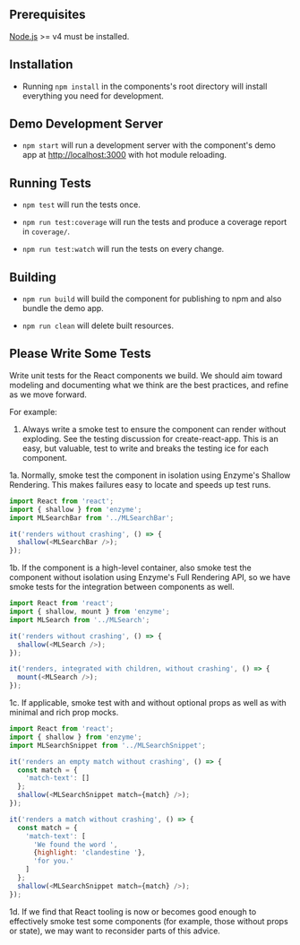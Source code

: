 ## Prerequisites

[Node.js](http://nodejs.org/) >= v4 must be installed.

## Installation

- Running `npm install` in the components's root directory will install everything you need for development.

## Demo Development Server

- `npm start` will run a development server with the component's demo app at [http://localhost:3000](http://localhost:3000) with hot module reloading.

## Running Tests

- `npm test` will run the tests once.

- `npm run test:coverage` will run the tests and produce a coverage report in `coverage/`.

- `npm run test:watch` will run the tests on every change.

## Building

- `npm run build` will build the component for publishing to npm and also bundle the demo app.

- `npm run clean` will delete built resources.

## Please Write Some Tests

Write unit tests for the React components we build. We should aim toward modeling and documenting what we think are the best practices, and refine as we move forward.

For example:

1. Always write a smoke test to ensure the component can render without exploding. See the testing discussion for create-react-app. This is an easy, but valuable, test to write and breaks the testing ice for each component.

1a. Normally, smoke test the component in isolation using Enzyme's Shallow Rendering. This makes failures easy to locate and speeds up test runs.

```javascript
import React from 'react';
import { shallow } from 'enzyme';
import MLSearchBar from '../MLSearchBar';

it('renders without crashing', () => {
  shallow(<MLSearchBar />);
});
```

1b. If the component is a high-level container, also smoke test the component without isolation using Enzyme's Full Rendering API, so we have smoke tests for the integration between components as well.

```javascript
import React from 'react';
import { shallow, mount } from 'enzyme';
import MLSearch from '../MLSearch';

it('renders without crashing', () => {
  shallow(<MLSearch />);
});

it('renders, integrated with children, without crashing', () => {
  mount(<MLSearch />);
});
```

1c. If applicable, smoke test with and without optional props as well as with minimal and rich prop mocks.

```javascript
import React from 'react';
import { shallow } from 'enzyme';
import MLSearchSnippet from '../MLSearchSnippet';

it('renders an empty match without crashing', () => {
  const match = {
    'match-text': []
  };
  shallow(<MLSearchSnippet match={match} />);
});

it('renders a match without crashing', () => {
  const match = {
    'match-text': [
      'We found the word ',
      {highlight: 'clandestine '},
      'for you.'
    ]
  };
  shallow(<MLSearchSnippet match={match} />);
});
```

1d. If we find that React tooling is now or becomes good enough to effectively smoke test some components (for example, those without props or state), we may want to reconsider parts of this advice.
